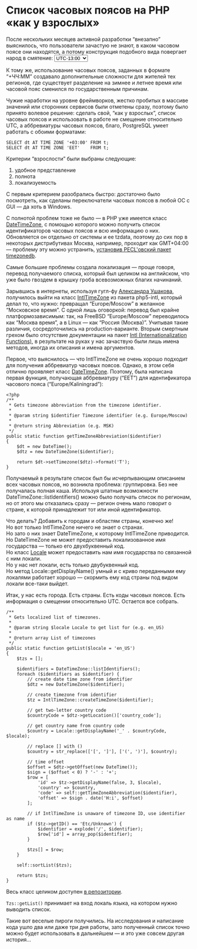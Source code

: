 # Список часовых поясов на PHP «как у взрослых»

После нескольких месяцев активной разработки “внезапно” выяснилось, что пользователи зачастую не знают, в каком часовом поясе они находятся, а потому конструкция подобного вида повергает народ в смятение: <select><option value="-13:00">UTC-13:00</option><option value="-12:30">UTC-12:30</option><option value="-12:00">UTC-12:00</option><option value="-11:30">UTC-11:30</option><option value="-11:00">UTC-11:00</option><option value="-10:30">UTC-10:30</option><option value="-10:00">UTC-10:00</option><option value="-09:30">UTC-09:30</option><option value="-09:00">UTC-09:00</option><option value="-08:30">UTC-08:30</option><option value="-08:00">UTC-08:00</option><option value="-07:30">UTC-07:30</option><option value="-07:00">UTC-07:00</option><option value="-06:30">UTC-06:30</option><option value="-06:00">UTC-06:00</option><option value="-05:30">UTC-05:30</option><option value="-05:00">UTC-05:00</option><option value="-04:30">UTC-04:30</option><option value="-04:00">UTC-04:00</option><option value="-03:30">UTC-03:30</option><option value="-03:00">UTC-03:00</option><option value="-02:30">UTC-02:30</option><option value="-02:00">UTC-02:00</option><option value="-01:30">UTC-01:30</option><option value="-01:00">UTC-01:00</option><option value="-00:30">UTC-00:30</option><option value="+00:00">UTC+00:00</option><option value="+00:30">UTC+00:30</option><option value="+01:00">UTC+01:00</option><option value="+01:30">UTC+01:30</option><option value="+02:00">UTC+02:00</option><option value="+02:30">UTC+02:30</option><option value="+03:00">UTC+03:00</option><option value="+03:30">UTC+03:30</option><option value="+04:00">UTC+04:00</option><option value="+04:30">UTC+04:30</option><option value="+05:00">UTC+05:00</option><option value="+05:30">UTC+05:30</option><option value="+06:00">UTC+06:00</option><option value="+06:30">UTC+06:30</option><option value="+07:00">UTC+07:00</option><option value="+07:30">UTC+07:30</option><option value="+08:00">UTC+08:00</option><option value="+08:30">UTC+08:30</option><option value="+09:00">UTC+09:00</option><option value="+09:30">UTC+09:30</option><option value="+10:00">UTC+10:00</option><option value="+10:30">UTC+10:30</option><option value="+11:00">UTC+11:00</option><option value="+11:30">UTC+11:30</option><option value="+12:00">UTC+12:00</option><option value="+12:30">UTC+12:30</option><option value="+13:00">UTC+13:00</option></select>

К тому же, использование часовых поясов, заданных в формате “+ЧЧ:ММ” создавало дополнительные сложности для жителей тех регионов, где существует разделение на зимнее и летнее время или часовой пояс сменился по государственным причинам.

Чужие наработки на уровне фреймворков, жестко пробитых в массиве значений или сторонних сервисов были отметены сразу, поэтому было принято волевое решение: сделать свой, “как у взрослых”, список часовых поясов и использовать в работе не смещение относительно UTC, а аббревиатуры часовых поясов, благо, PostgreSQL умеет работать с обоими форматами:

    SELECT dt AT TIME ZONE '+03:00' FROM t;
    SELECT dt AT TIME ZONE 'EET'    FROM t;

Критерии “взрослости” были выбраны следующие:

1. удобное представление
2. полнота
3. локализуемость

С первым критерием разобрались быстро: достаточно было посмотреть, как сделаны переключатели часовых поясов в любой ОС с GUI — да хоть в Windows.

С полнотой проблем тоже не было — в PHP уже имеется класс [DateTimeZone](http://php.net/manual/en/class.datetimezone.php), с помощью которого можно получить список идентификаторов часовых поясов и всю информацию о них. Обновляется он отдельно от системы и ее tzdata, поэтому до сих пор в некоторых дистрибутивах Москва, например, проходит как GMT+04:00 — проблему эту можно устранить, [установив PECL'овский пакет timezonedb](http://php.net/manual/en/datetime.installation.php).

Самые большие проблемы создала локализация — проще говоря, перевод получаемого списка, который был целиком на английском, что уже было гвоздем в крышку гроба всевозможных благих начинаний.

Зарывшись в интернеты, используя гугл-фу [Александра Ушакова](https://www.facebook.com/alexander.ushakov.353), получилось выйти на класс [IntlTimeZone](http://php.net/manual/en/class.intltimezone.php) из пакета php5-intl, который делал то, что нужно: превращал “Europe/Moscow” в желанное “Московское время”. С одной лишь оговоркой: перевод был крайне платформозависимым: так, на FreeBSD “Europe/Moscow” переводилось как “Москва время”, а в Linux — как “Россия (Москва)”. Учитывая такие различия, сосредоточились на production-варианте. Вторым смертным грехом было отсутствие документации на пакет [Intl (Internationalization Functions)](http://php.net/manual/en/book.intl.php), в результате на руках у нас зачаствую были лишь имена методов, иногда их описания и имена аргументов.

Первое, что выяснилось — что IntlTimeZone не очень хорошо подходит для получения аббревиатур часовых поясов. Однако, в этом себя отлично проявляет класс [DateTimeZone](http://php.net/manual/en/class.datetimezone.php). Поэтому, была написана первая функция, получающая аббревиатуру (“EET”) для идентификатора часового пояса (“Europe/Kaliningrad”):

    <?php
    /**
     * Gets timezone abbreviation from the timezone identifier.
     *
     * @param string $identifier Timezone identifier (e.g. Europe/Moscow)
     *
     * @return string Abbreviation (e.g. MSK)
     */
    public static function getTimeZoneAbbreviation($identifier)
    {
        $dt = new DateTime();
        $dtz = new DateTimeZone($identifier);

        return $dt->setTimezone($dtz)->format('T');
    }

Получаемый в результате список был бы исчерпывающим описанием всех часовых поясов, но возникла проблема: группировка. Без нее получалась полная каша. Используя штатные возможности DateTimeZone::listIdentifiers() можно было получать список по регионам, но от этого мы отказались сразу — регион очень мало говорит о стране, к которой принадлежит тот или иной идентификатор.

Что делать? Добавить к городам и областям страны, конечно же!  
Но вот только IntlTimeZone ничего не знает о странах.  
Но зато о них знает DateTimeZone, к которому IntlTimeZone приводится.  
Но DateTimeZone не может предоставить локализованное имя государства — только его двухбуквенный код.  
Но класс [Locale](http://php.net/manual/en/class.locale.php) может предоставить нам имя государства по связанной с ним локали.  
Но у нас нет локали, есть только двубуквенный код.  
Но метод Locale::getDisplayName() умный и с криво переданными ему локалями работает хорошо — скормить ему код страны под видом локали все-таки выйдет.

Итак, у нас есть города. Есть страны. Есть коды часовых поясов. Есть информация о смещении относительно UTC. Остается все собрать.

    /**
     * Gets localized list of timezones.
     *
     * @param string $locale Locale to get list for (e.g. en_US)
     *
     * @return array List of timezones
     */
    public static function getList($locale = 'en_US')
    {
        $tzs = [];

        $identifiers = DateTimeZone::listIdentifiers();
        foreach ($identifiers as $identifier) {
            // create date time zone from identifier
            $dtz = new DateTimeZone($identifier);

            // create timezone from identifier
            $tz = IntlTimeZone::createTimeZone($identifier);

            // get two-letter country code
            $countryCode = $dtz->getLocation()['country_code'];

            // get country name from country code
            $country = Locale::getDisplayName('_' . $countryCode, $locale);

            // replace [] with ()
            $country = str_replace(['[', ']'], ['(', ')'], $country);

            // time offset
            $offset = $dtz->getOffset(new DateTime());
            $sign = ($offset < 0) ? '-' : '+';
            $row = [
                'id' => $tz->getDisplayName(false, 3, $locale),
                'country' => $country,
                'code' => self::getTimeZoneAbbreviation($identifier),
                'offset' => $sign . date('H:i', $offset)
            ];

            // if IntlTimeZone is unaware of timezone ID, use identifier as name
            if ($tz->getID() == 'Etc/Unknown') {
                $identifier = explode('/', $identifier);
                $row['id'] = array_pop($identifier);
            }

            $tzs[] = $row;
        }

        self::sortList($tzs);

        return $tzs;
    }

Весь класс целиком доступен [в репозитории](https://bitbucket.org/torunar/tzs).

`Tzs::getList()` принимает на вход локаль языка, на котором нужно выводить список.

Такие вот веселые пироги получились. На исследования и написание кода ушло два или даже три дня работы, зато полученный список точно можно будет использовать в дальнейшем — и это уже совсем другая история…